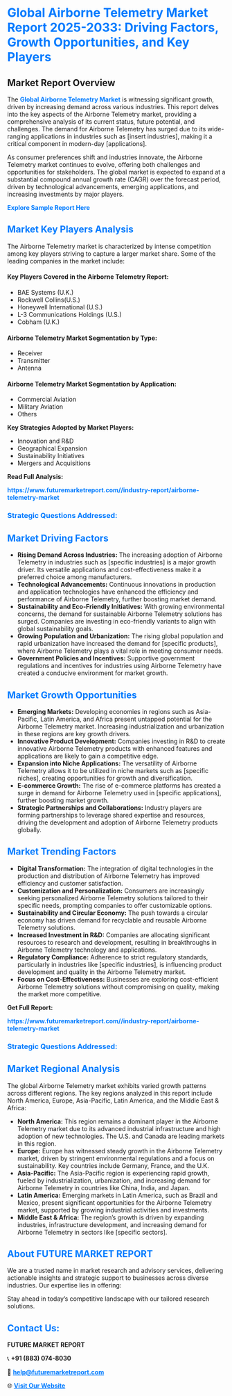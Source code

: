 <h1 style="color: #007BFF;">Global Airborne Telemetry Market Report 2025-2033: Driving Factors, Growth Opportunities, and Key Players</h1>

<section id="overview">
<h2>Market Report Overview</h2>
<p>The <a href="https://www.futuremarketreport.com//industry-report/airborne-telemetry-market" style="color: #007BFF; text-decoration: none;"><strong>Global Airborne Telemetry Market</strong></a> is witnessing significant growth, driven by increasing demand across various industries. This report delves into the key aspects of the Airborne Telemetry market, providing a comprehensive analysis of its current status, future potential, and challenges. The demand for Airborne Telemetry has surged due to its wide-ranging applications in industries such as [insert industries], making it a critical component in modern-day [applications].</p>
<p>As consumer preferences shift and industries innovate, the Airborne Telemetry market continues to evolve, offering both challenges and opportunities for stakeholders. The global market is expected to expand at a substantial compound annual growth rate (CAGR) over the forecast period, driven by technological advancements, emerging applications, and increasing investments by major players.</p>
</section>

<section id="overview">
<p><a href="https://www.futuremarketreport.com//request-sample/reportId=90709" style="color: #007BFF; text-decoration: none;"><strong>Explore Sample Report Here</strong></a></p>
</section>

<section id="key-players">
<h2 style="color: #007BFF;">Market Key Players Analysis</h2>
<p>The Airborne Telemetry market is characterized by intense competition among key players striving to capture a larger market share. Some of the leading companies in the market include:</p>
<h4>Key Players Covered in the Airborne Telemetry Report:</h4>
<ul><li>BAE Systems (U.K.)</li><li>Rockwell Collins(U.S.)</li><li>Honeywell International (U.S.)</li><li>L-3 Communications Holdings (U.S.)</li><li>Cobham (U.K.)</li></ul>
<h4>Airborne Telemetry Market Segmentation by Type:</h4>
<ul><li>Receiver</li><li>Transmitter</li><li>Antenna</li></ul>

<h4>Airborne Telemetry Market Segmentation by Application:</h4>
<ul><li>Commercial Aviation</li><li>Military Aviation</li><li>Others</li></ul>
<p><strong>Key Strategies Adopted by Market Players:</strong></p>
<ul>
<li>Innovation and R&D</li>
<li>Geographical Expansion</li>
<li>Sustainability Initiatives</li>
<li>Mergers and Acquisitions</li>
</ul>
</section>

<section>
<p><strong>Read Full Analysis: </strong></p><a href="https://www.futuremarketreport.com//industry-report/airborne-telemetry-market" style="color: #007BFF; text-decoration: none;"><strong>https://www.futuremarketreport.com//industry-report/airborne-telemetry-market</strong></a>
<h3 style="color: #007BFF;">Strategic Questions Addressed:</h3>
</section>

<section id="driving-factors">
<h2 style="color: #007BFF;">Market Driving Factors</h2>
<ul>
<li><strong>Rising Demand Across Industries:</strong> The increasing adoption of Airborne Telemetry in industries such as [specific industries] is a major growth driver. Its versatile applications and cost-effectiveness make it a preferred choice among manufacturers.</li>
<li><strong>Technological Advancements:</strong> Continuous innovations in production and application technologies have enhanced the efficiency and performance of Airborne Telemetry, further boosting market demand.</li>
<li><strong>Sustainability and Eco-Friendly Initiatives:</strong> With growing environmental concerns, the demand for sustainable Airborne Telemetry solutions has surged. Companies are investing in eco-friendly variants to align with global sustainability goals.</li>
<li><strong>Growing Population and Urbanization:</strong> The rising global population and rapid urbanization have increased the demand for [specific products], where Airborne Telemetry plays a vital role in meeting consumer needs.</li>
<li><strong>Government Policies and Incentives:</strong> Supportive government regulations and incentives for industries using Airborne Telemetry have created a conducive environment for market growth.</li>
</ul>
</section>

<section id="growth-opportunities">
<h2 style="color: #007BFF;">Market Growth Opportunities</h2>
<ul>
<li><strong>Emerging Markets:</strong> Developing economies in regions such as Asia-Pacific, Latin America, and Africa present untapped potential for the Airborne Telemetry market. Increasing industrialization and urbanization in these regions are key growth drivers.</li>
<li><strong>Innovative Product Development:</strong> Companies investing in R&D to create innovative Airborne Telemetry products with enhanced features and applications are likely to gain a competitive edge.</li>
<li><strong>Expansion into Niche Applications:</strong> The versatility of Airborne Telemetry allows it to be utilized in niche markets such as [specific niches], creating opportunities for growth and diversification.</li>
<li><strong>E-commerce Growth:</strong> The rise of e-commerce platforms has created a surge in demand for Airborne Telemetry used in [specific applications], further boosting market growth.</li>
<li><strong>Strategic Partnerships and Collaborations:</strong> Industry players are forming partnerships to leverage shared expertise and resources, driving the development and adoption of Airborne Telemetry products globally.</li>
</ul>
</section>

<section id="trending-factors">
<h2 style="color: #007BFF;">Market Trending Factors</h2>
<ul>
<li><strong>Digital Transformation:</strong> The integration of digital technologies in the production and distribution of Airborne Telemetry has improved efficiency and customer satisfaction.</li>
<li><strong>Customization and Personalization:</strong> Consumers are increasingly seeking personalized Airborne Telemetry solutions tailored to their specific needs, prompting companies to offer customizable options.</li>
<li><strong>Sustainability and Circular Economy:</strong> The push towards a circular economy has driven demand for recyclable and reusable Airborne Telemetry solutions.</li>
<li><strong>Increased Investment in R&D:</strong> Companies are allocating significant resources to research and development, resulting in breakthroughs in Airborne Telemetry technology and applications.</li>
<li><strong>Regulatory Compliance:</strong> Adherence to strict regulatory standards, particularly in industries like [specific industries], is influencing product development and quality in the Airborne Telemetry market.</li>
<li><strong>Focus on Cost-Effectiveness:</strong> Businesses are exploring cost-efficient Airborne Telemetry solutions without compromising on quality, making the market more competitive.</li>
</ul>
</section>

<section>
<p><strong>Get Full Report: </strong></p><a href="https://www.futuremarketreport.com//industry-report/airborne-telemetry-market" style="color: #007BFF; text-decoration: none;"><strong>https://www.futuremarketreport.com//industry-report/airborne-telemetry-market</strong></a>
<h3 style="color: #007BFF;">Strategic Questions Addressed:</h3>
</section>


<section id="regional-analysis">
<h2 style="color: #007BFF;">Market Regional Analysis</h2>
<p>The global Airborne Telemetry market exhibits varied growth patterns across different regions. The key regions analyzed in this report include North America, Europe, Asia-Pacific, Latin America, and the Middle East & Africa:</p>
<ul>
<li><strong>North America:</strong> This region remains a dominant player in the Airborne Telemetry market due to its advanced industrial infrastructure and high adoption of new technologies. The U.S. and Canada are leading markets in this region.</li>
<li><strong>Europe:</strong> Europe has witnessed steady growth in the Airborne Telemetry market, driven by stringent environmental regulations and a focus on sustainability. Key countries include Germany, France, and the U.K.</li>
<li><strong>Asia-Pacific:</strong> The Asia-Pacific region is experiencing rapid growth, fueled by industrialization, urbanization, and increasing demand for Airborne Telemetry in countries like China, India, and Japan.</li>
<li><strong>Latin America:</strong> Emerging markets in Latin America, such as Brazil and Mexico, present significant opportunities for the Airborne Telemetry market, supported by growing industrial activities and investments.</li>
<li><strong>Middle East & Africa:</strong> The region’s growth is driven by expanding industries, infrastructure development, and increasing demand for Airborne Telemetry in sectors like [specific sectors].</li>
</ul>
</section>

<footer>
<h2 style="color: #007BFF;">About FUTURE MARKET REPORT</h2>
<p>We are a trusted name in market research and advisory services, delivering actionable insights and strategic support to businesses across diverse industries. Our expertise lies in offering:</p>

<p>Stay ahead in today’s competitive landscape with our tailored research solutions.</p>

<h2 style="color: #007BFF;">Contact Us:</h2>
<p><strong>FUTURE MARKET REPORT</strong></p>
<p>📞 <strong>+91 (883) 074-8030</strong></p>
<p>📧 <strong><a href="mailto:help@futuremarketreport.com" style="color: #007BFF;">help@futuremarketreport.com</a></strong></p>
<p>🌐 <strong><a href="https://www.futuremarketreport.com/" style="color: #007BFF;">Visit Our Website</a></strong></p>
</footer>